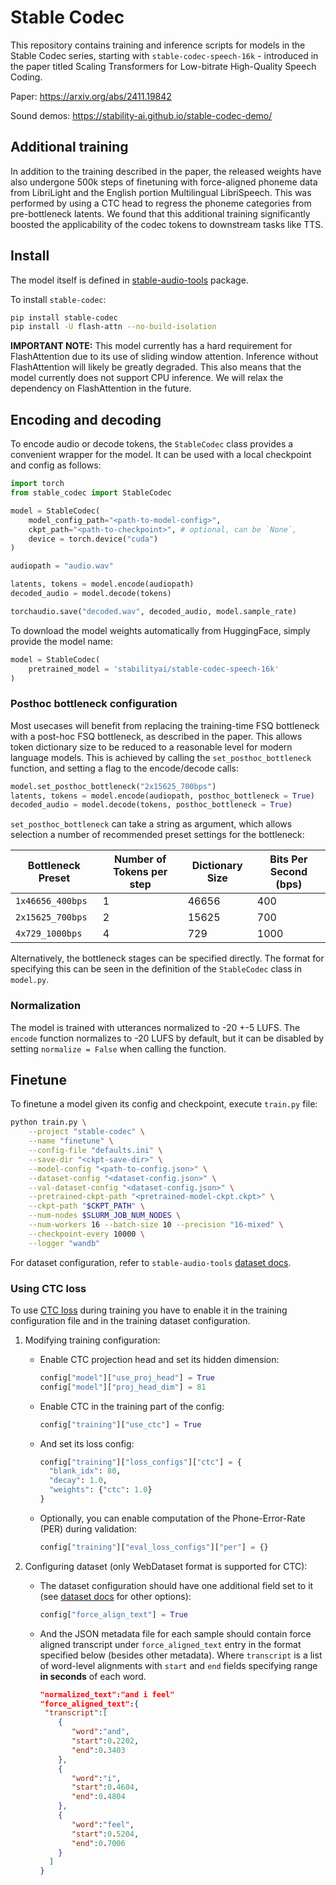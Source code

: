 # Stable Codec

This repository contains training and inference scripts for models in the Stable Codec series, starting with `stable-codec-speech-16k` - introduced in the paper titled Scaling Transformers for Low-bitrate High-Quality Speech Coding.

Paper: https://arxiv.org/abs/2411.19842

Sound demos: https://stability-ai.github.io/stable-codec-demo/

## Additional training

In addition to the training described in the paper, the released weights have also undergone 500k steps of finetuning with force-aligned phoneme data from LibriLight and the English portion Multilingual LibriSpeech. This was performed by using a CTC head to regress the phoneme categories from pre-bottleneck latents. We found that this additional training significantly boosted the applicability of the codec tokens to downstream tasks like TTS.

## Install

The model itself is defined in [stable-audio-tools](https://github.com/Stability-AI/stable-audio-tools) package.

To install `stable-codec`:

```bash
pip install stable-codec
pip install -U flash-attn --no-build-isolation
```

**IMPORTANT NOTE:** This model currently has a hard requirement for FlashAttention due to its use of sliding window attention. Inference without FlashAttention will likely be greatly degraded. This also means that the model currently does not support CPU inference. We will relax the dependency on FlashAttention in the future.

## Encoding and decoding

To encode audio or decode tokens, the `StableCodec` class provides a convenient wrapper for the model. It can be used with a local checkpoint and config as follows:

```python
import torch
from stable_codec import StableCodec

model = StableCodec(
    model_config_path="<path-to-model-config>",
    ckpt_path="<path-to-checkpoint>", # optional, can be `None`,
    device = torch.device("cuda")
)

audiopath = "audio.wav"

latents, tokens = model.encode(audiopath)
decoded_audio = model.decode(tokens)

torchaudio.save("decoded.wav", decoded_audio, model.sample_rate)
```

To download the model weights automatically from HuggingFace, simply provide the model name:

```python
model = StableCodec(
    pretrained_model = 'stabilityai/stable-codec-speech-16k'
)
```
### Posthoc bottleneck configuration

Most usecases will benefit from replacing the training-time FSQ bottleneck with a post-hoc FSQ bottleneck, as described in the paper. This allows token dictionary size to be reduced to a reasonable level for modern language models. This is achieved by calling the `set_posthoc_bottleneck` function, and setting a flag to the encode/decode calls:

```python
model.set_posthoc_bottleneck("2x15625_700bps")
latents, tokens = model.encode(audiopath, posthoc_bottleneck = True)
decoded_audio = model.decode(tokens, posthoc_bottleneck = True)
```
`set_posthoc_bottleneck` can take a string as argument, which allows selection a number of recommended preset settings for the bottleneck:

| Bottleneck Preset | Number of Tokens per step | Dictionary Size | Bits Per Second (bps) |
|-------------------|------------------|-----------------|-----------------------|
| `1x46656_400bps`   | 1             | 46656             | 400                   |
| `2x15625_700bps`   | 2             | 15625             | 700                   |
| `4x729_1000bps`    | 4             | 729               | 1000                  |

Alternatively, the bottleneck stages can be specified directly. The format for specifying this can be seen in the definition of the `StableCodec` class in `model.py`.

### Normalization

The model is trained with utterances normalized to -20 +-5 LUFS. The `encode` function normalizes to -20 LUFS by default, but it can be disabled by setting `normalize = False` when calling the function. 

## Finetune

To finetune a model given its config and checkpoint, execute `train.py` file:

```bash
python train.py \
    --project "stable-codec" \
    --name "finetune" \
    --config-file "defaults.ini" \
    --save-dir "<ckpt-save-dir>" \
    --model-config "<path-to-config.json>" \
    --dataset-config "<dataset-config.json>" \
    --val-dataset-config "<dataset-config.json>" \
    --pretrained-ckpt-path "<pretrained-model-ckpt.ckpt>" \
    --ckpt-path "$CKPT_PATH" \
    --num-nodes $SLURM_JOB_NUM_NODES \
    --num-workers 16 --batch-size 10 --precision "16-mixed" \
    --checkpoint-every 10000 \
    --logger "wandb"
```

For dataset configuration, refer to `stable-audio-tools` [dataset docs](https://github.com/Stability-AI/stable-audio-tools/blob/main/docs/datasets.md).


### Using CTC loss

To use [CTC loss](https://pytorch.org/docs/stable/generated/torch.nn.CTCLoss.html)
during training you have to enable it in the training configuration file
and in the training dataset configuration.

1. Modifying training configuration:
    - Enable CTC projection head and set its hidden dimension:
      ```python
      config["model"]["use_proj_head"] = True
      config["model"]["proj_head_dim"] = 81
      ```
    - Enable CTC in the training part of the config:
      ```python
      config["training"]["use_ctc"] = True
      ```
    - And set its loss config:
      ```python
      config["training"]["loss_configs"]["ctc"] = {
        "blank_idx": 80,
        "decay": 1.0,
        "weights": {"ctc": 1.0}
      }
      ```
    - Optionally, you can enable computation of the Phone-Error-Rate (PER) during validation:
      ```python
      config["training"]["eval_loss_configs"]["per"] = {}
      ```

2. Configuring dataset (only WebDataset format is supported for CTC):
   - The dataset configuration should have one additional field set to it (see [dataset docs](https://github.com/Stability-AI/stable-audio-tools/blob/main/docs/datasets.md) for other options):
     ```python
     config["force_align_text"] = True
     ```
   - And the JSON metadata file for each sample should contain force aligned transcript under `force_aligned_text` entry in the format specified below (besides other metadata).
     Where `transcript` is a list of word-level alignments with `start` and `end` fields specifying range **in seconds** of each word.
     ```json
     "normalized_text":"and i feel"
     "force_aligned_text":{
      "transcript":[
         {
            "word":"and",
            "start":0.2202,
            "end":0.3403
         },
         {
            "word":"i",
            "start":0.4604,
            "end":0.4804
         },
         {
            "word":"feel",
            "start":0.5204,
            "end":0.7006
         }
       ]
     }
     ```

